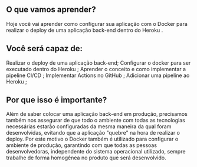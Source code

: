 ## O que vamos aprender?
Hoje você vai aprender como configurar sua aplicação com o Docker para realizar o deploy de uma aplicação back-end dentro do Heroku .

## Você será capaz de:
Realizar o deploy de uma aplicação back-end;
Configurar o docker para ser executado dentro do Heroku ;
Aprender o conceito e como implementar a pipeline CI/CD ;
Implementar Actions no GitHub ;
Adicionar uma pipeline ao Heroku ;

## Por que isso é importante?
Além de saber colocar uma aplicação back-end em produção, precisamos também nos assegurar de que todo o ambiente com todas as tecnologias necessárias estarão configuradas da mesma maneira da qual foram desenvolvidas, evitando que a aplicação "quebre" na hora de realizar o deploy.
Por este motivo o Docker também é utilizado para configurar o ambiente de produção, garantindo com que todas as pessoas desenvolvedoras, independente do sistema operacional utilizado, sempre trabalhe de forma homogênea no produto que será desenvolvido.
